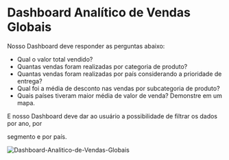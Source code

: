 # **Dashboard Analítico de Vendas Globais**



Nosso Dashboard deve responder as perguntas abaixo:

- Qual o valor total vendido?
- Quantas vendas foram realizadas por categoria de produto?
- Quantas vendas foram realizadas por país considerando a prioridade de entrega?
- Qual foi a média de desconto nas vendas por subcategoria de produto?
- Quais países tiveram maior média de valor de venda? Demonstre em um mapa.



E nosso Dashboard deve dar ao usuário a possibilidade de filtrar os dados por ano, por 

segmento e por país.

![Dashboard-Analitico-de-Vendas-Globais](https://i.ibb.co/Rg2B49D/Dashboard-Analitico-de-Vendas-Globais.png)